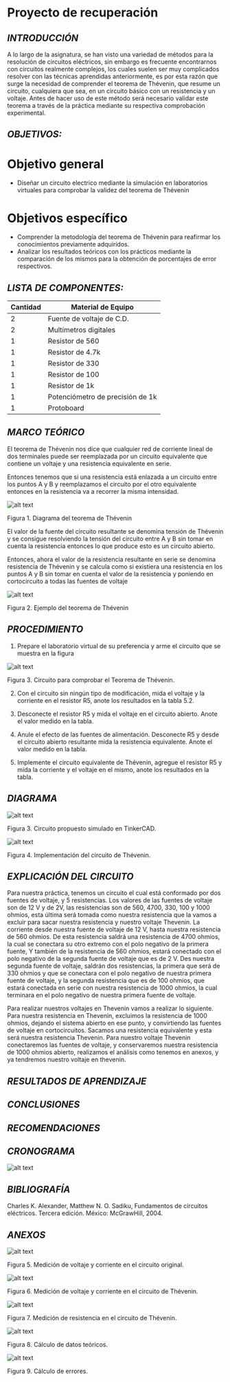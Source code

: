 # Proyecto de recuperación
## *INTRODUCCIÓN*
A lo largo de la asignatura, se han visto una variedad de métodos para la resolución de circuitos eléctricos, sin embargo es frecuente encontrarnos con circuitos realmente complejos, los cuales suelen ser muy complicados resolver con las técnicas aprendidas anteriormente, es por esta razón que surge la necesidad de comprender el teorema de Thévenin, que resume un circuito, cualquiera que sea, en un circuito básico con un resistencia y un voltaje. Antes de hacer uso de este método será necesario validar este teorema a través de la práctica mediante su respectiva comprobación experimental.
## *OBJETIVOS:*
# Objetivo general
- Diseñar un circuito electrico mediante la simulación en laboratorios virtuales para comprobar la validez del teorema de Thévenin

# Objetivos específico
- Comprender la metodología del teorema de Thévenin para reafirmar los conocimientos previamente adquiridos.
- Analizar los resultados teóricos con los prácticos mediante la comparación de los mismos para la obtención de porcentajes de error respectivos.


## *LISTA DE COMPONENTES:*


| Cantidad | Material de Equipo |
| ------------- | ------------- |
| 2  | Fuente de voltaje de C.D. |
| 2  | Multímetros digitales |
|  1 | Resistor de 560  |
|  1 | Resistor de 4.7k  |
|  1 | Resistor de 330  |
|  1 | Resistor de 100 |
|  1 | Resistor de 1k  |
|  1 | Potenciómetro de precisión de 1k|
|  1 | Protoboard      |

## *MARCO TEÓRICO*
El teorema de Thévenin nos dice  que cualquier red de corriente lineal de dos terminales puede ser reemplazada por un circuito equivalente que contiene un voltaje y una resistencia equivalente en serie.

Entonces tenemos que si una resistencia está enlazada a un circuito entre los puntos A y B y reemplazamos el circuito por el otro equivalente entonces en la resistencia va a recorrer la misma intensidad.

![alt text](https://github.com/Kevi7k/Practica5/blob/master/Im%C3%A1genes/Diagrama%201.png)

Figura 1. Diagrama del teorema de Thévenin

El valor de la fuente del circuito resultante se denomina tensión de Thévenin y se consigue resolviendo la tensión del circuito entre A y B sin tomar en cuenta la resistencia entonces lo que produce esto es un circuito abierto.

Entonces, ahora el valor de la resistencia resultante  en serie se denomina resistencia de Thévenin y se calcula como si existiera una resistencia en los puntos A y B sin tomar en cuenta el valor de la resistencia y poniendo en cortocircuito a todas las fuentes de voltaje

![alt text](https://github.com/Kevi7k/Practica5/blob/master/Im%C3%A1genes/Diagrama%202.png)

Figura 2. Ejemplo del teorema de Thévenin



## *PROCEDIMIENTO*
1. Prepare el laboratorio virtual de su preferencia y arme el circuito que se muestra en la figura

![alt text](https://github.com/Kevi7k/Practica5/blob/master/Im%C3%A1genes/Diagrama%203.png)

Figura 3.  Circuito para comprobar el Teorema de Thévenin.
  
2. Con el circuito sin ningún tipo de modificación, mida el voltaje y la corriente en el resistor R5, anote los resultados en la tabla 5.2.

3. Desconecte el resistor R5 y mida el voltaje en el circuito abierto. Anote el valor
medido en la tabla.

4. Anule el efecto de las fuentes de alimentación. Desconecte R5 y desde el circuito
abierto resultante mida la resistencia equivalente. Anote el valor medido en la tabla.

5. Implemente el circuito equivalente de Thévenin, agregue el resistor R5 y mida la
corriente y el voltaje en el mismo, anote los resultados en la tabla.


## *DIAGRAMA*

![alt text](https://github.com/Kevi7k/Practica5/blob/master/Im%C3%A1genes/Circuito_Original.png)

Figura 3. Circuito propuesto simulado en TinkerCAD.

![alt text](https://github.com/Kevi7k/Practica5/blob/master/Im%C3%A1genes/Circuito_Thevening.png)

Figura 4. Implementación del circuito de Thévenin.


## *EXPLICACIÓN DEL CIRCUITO*

Para nuestra práctica, tenemos un circuito el cual está conformado por dos fuentes de voltaje, y 5 resistencias. Los valores de las fuentes de voltaje son de 12 V y de 2V, las resistencias son de 560, 4700, 330, 100 y 1000 ohmios, esta última será tomada como nuestra resistencia que la vamos a excluir para sacar nuestra resistencia y nuestro voltaje Thevenin. La corriente desde nuestra fuente de voltaje de 12 V, hasta nuestra resistencia de 560 ohmios. De esta resistencia saldrá una resistencia de 4700 ohmios, la cual se conectara su otro extremo con el polo negativo de la primera fuente, Y también de la resistencia de 560 ohmios, estará conectado con el polo negativo de la segunda fuente de voltaje que es de 2 V. Des nuestra segunda fuente de voltaje, saldrán dos resistencias, la primera que será de 330 ohmios y que se conectara con el polo negativo de nuestra primera fuente de voltaje, y la segunda resistencia que es de 100 ohmios, que estará conectada en serie con nuestra resistencia de 1000 ohmios, la cual terminara en el polo negativo de nuestra primera fuente de voltaje.

Para realizar nuestros voltajes en Thevenin vamos a realizar lo siguiente. Para nuestra resistencia en Thevenin, excluimos la resistencia de 1000 ohmios, dejando el sistema abierto en ese punto, y convirtiendo las fuentes de voltaje en cortocircuitos. Sacamos una resistencia equivalente y esta será nuestra resistencia Thevenin. Para nuestro voltaje Thevenin conectaremos las fuentes de voltaje, y conservaremos nuestra resistencia de 1000 ohmios abierto, realizamos el análisis como tenemos en anexos, y ya tendremos nuestro voltaje en thevenin.



## *RESULTADOS DE APRENDIZAJE*




## *CONCLUSIONES*



## *RECOMENDACIONES*



## *CRONOGRAMA*

![alt text](https://github.com/Kevi7k/Practica5/blob/master/Im%C3%A1genes/Cronograma.jpeg)

## *BIBLIOGRAFÍA*

Charles K. Alexander, Matthew N. O. Sadiku, Fundamentos de circuitos eléctricos. Tercera edición. México: McGrawHill, 2004.

## *ANEXOS*

![alt text](https://github.com/Kevi7k/Practica5/blob/master/Im%C3%A1genes/Voltaje_Corriente_Original.png)

Figura 5. Medición de voltaje y corriente en el circuito original.

![alt text](https://github.com/Kevi7k/Practica5/blob/master/Im%C3%A1genes/Voltaje_Corriente_Thevening.png)

Figura 6. Medición de voltaje y corriente en el circuito de Thévenin.

![alt text](https://github.com/Kevi7k/Practica5/blob/master/Im%C3%A1genes/Resistencia_Thevening.png)

Figura 7. Medición de resistencia en el circuito de Thévenin.

![alt text](https://github.com/Kevi7k/Practica5/blob/master/Im%C3%A1genes/Hoja_Calculos.jpg)

Figura 8. Cálculo de datos teóricos.

![alt text](https://github.com/Kevi7k/Practica5/blob/master/Im%C3%A1genes/Calculo_Error.jpeg)

Figura 9. Cálculo de errores.
